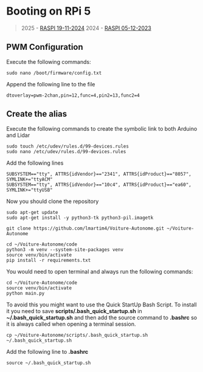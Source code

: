 # Booting on RPi 5

> 2025 - [RASPI 19-11-2024](https://downloads.raspberrypi.com/raspios_arm64/images/raspios_arm64-2024-11-19/2024-11-19-raspios-bookworm-arm64.img.xz)
> 2024 - [RASPI 05-12-2023](https://downloads.raspberrypi.com/raspios_arm64/images/raspios_arm64-2023-12-06/2023-12-05-raspios-bookworm-arm64.img.xz)

## PWM Configuration

Execute the following commands:

```
sudo nano /boot/firmware/config.txt
```

Append the following line to the file 

```
dtoverlay=pwm-2chan,pin=12,func=4,pin2=13,func2=4
```

## Create the alias

Execute the following commands to create the symbolic link to both Arduino and Lidar

```
sudo touch /etc/udev/rules.d/99-devices.rules
sudo nano /etc/udev/rules.d/99-devices.rules
```

Add the following lines

```
SUBSYSTEM=="tty", ATTRS{idVendor}=="2341", ATTRS{idProduct}=="8057", SYMLINK+="ttyACM"
SUBSYSTEM=="tty", ATTRS{idVendor}=="10c4", ATTRS{idProduct}=="ea60", SYMLINK+="ttyUSB"
```

Now you should clone the repository

```
sudo apt-get update
sudo apt-get install -y python3-tk python3-pil.imagetk

git clone https://github.com/lmartim4/Voiture-Autonome.git ~/Voiture-Autonome

cd ~/Voiture-Autonome/code
python3 -m venv --system-site-packages venv
source venv/bin/activate
pip install -r requirements.txt
```

You would need to open terminal and always run the following commands:

```
cd ~/Voiture-Autonome/code
source venv/bin/activate
python main.py
```

To avoid this you might want to use the Quick StartUp Bash Script. To install it you need to save **scripts/.bash_quick_startup.sh** in **~/.bash_quick_startup.sh** and then add the source command to **.bashrc** so it is always called when opening a terminal session.

```
cp ~/Voiture-Autonome/scripts/.bash_quick_startup.sh ~/.bash_quick_startup.sh
```

Add the following line to **.bashrc** 

```
source ~/.bash_quick_startup.sh
```